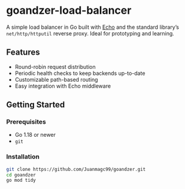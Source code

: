 # goandzer-load-balancer

A simple load balancer in Go built with [Echo](https://echo.labstack.com) and the standard library’s `net/http/httputil` reverse proxy. Ideal for prototyping and learning.

## Features

- Round-robin request distribution  
- Periodic health checks to keep backends up-to-date  
- Customizable path-based routing  
- Easy integration with Echo middleware  

## Getting Started

### Prerequisites

- Go 1.18 or newer  
- `git`  

### Installation

```bash
git clone https://github.com/Juanmagc99/goandzer.git
cd goandzer
go mod tidy
